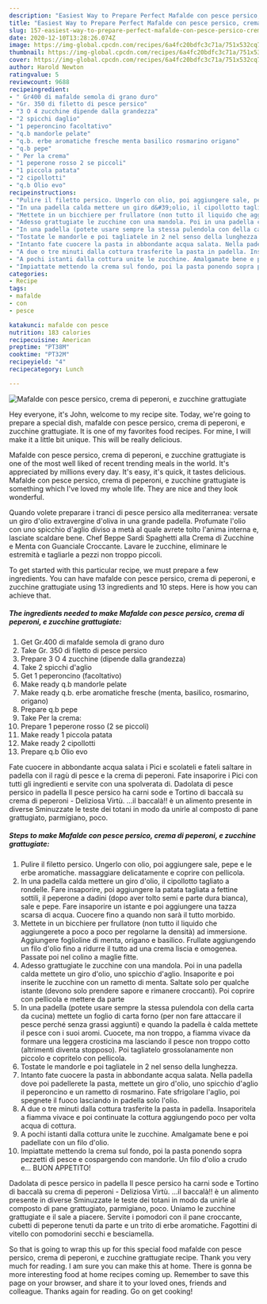 ```yaml
---
description: "Easiest Way to Prepare Perfect Mafalde con pesce persico, crema di peperoni, e zucchine grattugiate"
title: "Easiest Way to Prepare Perfect Mafalde con pesce persico, crema di peperoni, e zucchine grattugiate"
slug: 157-easiest-way-to-prepare-perfect-mafalde-con-pesce-persico-crema-di-peperoni-e-zucchine-grattugiate
date: 2020-12-10T13:28:26.074Z
image: https://img-global.cpcdn.com/recipes/6a4fc20bdfc3c71a/751x532cq70/mafalde-con-pesce-persico-crema-di-peperoni-e-zucchine-grattugiate-recipe-main-photo.jpg
thumbnail: https://img-global.cpcdn.com/recipes/6a4fc20bdfc3c71a/751x532cq70/mafalde-con-pesce-persico-crema-di-peperoni-e-zucchine-grattugiate-recipe-main-photo.jpg
cover: https://img-global.cpcdn.com/recipes/6a4fc20bdfc3c71a/751x532cq70/mafalde-con-pesce-persico-crema-di-peperoni-e-zucchine-grattugiate-recipe-main-photo.jpg
author: Harold Newton
ratingvalue: 5
reviewcount: 9688
recipeingredient:
- " Gr400 di mafalde semola di grano duro"
- "Gr. 350 di filetto di pesce persico"
- "3 O 4 zucchine dipende dalla grandezza"
- "2 spicchi daglio"
- "1 peperoncino facoltativo"
- "q.b mandorle pelate"
- "q.b. erbe aromatiche fresche menta basilico rosmarino origano"
- "q.b pepe"
- " Per la crema"
- "1 peperone rosso 2 se piccoli"
- "1 piccola patata"
- "2 cipollotti"
- "q.b Olio evo"
recipeinstructions:
- "Pulire il filetto persico. Ungerlo con olio, poi aggiungere sale, pepe e le erbe aromatiche. massaggiare delicatamente e coprire con pellicola."
- "In una padella calda mettere un giro d&#39;olio, il cipollotto tagliato a rondelle. Fare insaporire, poi aggiungere la patata tagliata a fettine sottili, il peperone a dadini (dopo aver tolto semi e parte dura bianca), sale e pepe. Fare insaporire un istante e poi aggiungere una tazza scarsa di acqua. Cuocere fino a quando non sarà il tutto morbido."
- "Mettete in un bicchiere per frullatore (non tutto il liquido che aggiungerete a poco a poco per regolarne la densità) ad immersione. Aggiungere foglioline di menta, origano e basilico. Frullate aggiungendo un filo d&#39;olio fino a ridurre il tutto ad una crema liscia e omogenea. Passate poi nel colino a maglie fitte."
- "Adesso grattugiate le zucchine con una mandola. Poi in una padella calda mettete un giro d&#39;olio, uno spicchio d&#39;aglio. Insaporite e poi inserite le zucchine con un rametto di menta. Saltate solo per qualche istante (devono solo prendere sapore e rimanere croccanti). Poi coprire con pellicola e mettere da parte"
- "In una padella (potete usare sempre la stessa pulendola con della carta da cucina) mettete un foglio di carta forno (per non fare attaccare il pesce perché senza grassi aggiunti) e quando la padella è calda mettete il pesce con i suoi aromi. Cuocete, ma non troppo, a fiamma vivace da formare una leggera crosticina ma lasciando il pesce non troppo cotto (altrimenti diventa stopposo). Poi tagliatelo grossolanamente non piccolo e copritelo con pellicola."
- "Tostate le mandorle e poi tagliatele in 2 nel senso della lunghezza."
- "Intanto fate cuocere la pasta in abbondante acqua salata. Nella padella dove poi padellerete la pasta, mettete un giro d&#39;olio, uno spicchio d&#39;aglio il peperoncino e un rametto di rosmarino. Fate sfrigolare l&#39;aglio, poi spegnete il fuoco lasciando in padella solo l&#39;olio."
- "A due o tre minuti dalla cottura trasferite la pasta in padella. Insaporitela a fiamma vivace e poi continuate la cottura aggiungendo poco per volta acqua di cottura."
- "A pochi istanti dalla cottura unite le zucchine. Amalgamate bene e poi padellate con un filo d&#39;olio."
- "Impiattate mettendo la crema sul fondo, poi la pasta ponendo sopra pezzetti di pesce e cospargendo con mandorle. Un filo d&#39;olio a crudo e... BUON APPETITO!"
categories:
- Recipe
tags:
- mafalde
- con
- pesce

katakunci: mafalde con pesce 
nutrition: 183 calories
recipecuisine: American
preptime: "PT38M"
cooktime: "PT32M"
recipeyield: "4"
recipecategory: Lunch

---
```



![Mafalde con pesce persico, crema di peperoni, e zucchine grattugiate](https://img-global.cpcdn.com/recipes/6a4fc20bdfc3c71a/751x532cq70/mafalde-con-pesce-persico-crema-di-peperoni-e-zucchine-grattugiate-recipe-main-photo.jpg)

Hey everyone, it's John, welcome to my recipe site. Today, we're going to prepare a special dish, mafalde con pesce persico, crema di peperoni, e zucchine grattugiate. It is one of my favorites food recipes. For mine, I will make it a little bit unique. This will be really delicious.

Mafalde con pesce persico, crema di peperoni, e zucchine grattugiate is one of the most well liked of recent trending meals in the world. It's appreciated by millions every day. It's easy, it's quick, it tastes delicious. Mafalde con pesce persico, crema di peperoni, e zucchine grattugiate is something which I've loved my whole life. They are nice and they look wonderful.

Quando volete preparare i tranci di pesce persico alla mediterranea: versate un giro d&#39;olio extravergine d&#39;oliva in una grande padella. Profumate l&#39;olio con uno spicchio d&#39;aglio diviso a metà al quale avrete tolto l&#39;anima interna e, lasciate scaldare bene. Chef Beppe Sardi Spaghetti alla Crema di Zucchine e Menta con Guanciale Croccante. Lavare le zucchine, eliminare le estremità e tagliarle a pezzi non troppo piccoli.


To get started with this particular recipe, we must prepare a few ingredients. You can have mafalde con pesce persico, crema di peperoni, e zucchine grattugiate using 13 ingredients and 10 steps. Here is how you can achieve that.

<!--inarticleads1-->

##### The ingredients needed to make Mafalde con pesce persico, crema di peperoni, e zucchine grattugiate:

1. Get  Gr.400 di mafalde semola di grano duro
1. Take Gr. 350 di filetto di pesce persico
1. Prepare 3 O 4 zucchine (dipende dalla grandezza)
1. Take 2 spicchi d&#39;aglio
1. Get 1 peperoncino (facoltativo)
1. Make ready q.b mandorle pelate
1. Make ready q.b. erbe aromatiche fresche (menta, basilico, rosmarino, origano)
1. Prepare q.b pepe
1. Take  Per la crema:
1. Prepare 1 peperone rosso (2 se piccoli)
1. Make ready 1 piccola patata
1. Make ready 2 cipollotti
1. Prepare q.b Olio evo


Fate cuocere in abbondante acqua salata i Pici e scolateli e fateli saltare in padella con il ragù di pesce e la crema di peperoni. Fate insaporire i Pici con tutti gli ingredienti e servite con una spolverata di. Dadolata di pesce persico in padella Il pesce persico ha carni sode e Tortino di baccalà su crema di peperoni - Deliziosa Virtù. …il baccalà!! è un alimento presente in diverse Sminuzzate le teste dei totani in modo da unirle al composto di pane grattugiato, parmigiano, poco. 

<!--inarticleads2-->

##### Steps to make Mafalde con pesce persico, crema di peperoni, e zucchine grattugiate:

1. Pulire il filetto persico. Ungerlo con olio, poi aggiungere sale, pepe e le erbe aromatiche. massaggiare delicatamente e coprire con pellicola.
1. In una padella calda mettere un giro d&#39;olio, il cipollotto tagliato a rondelle. Fare insaporire, poi aggiungere la patata tagliata a fettine sottili, il peperone a dadini (dopo aver tolto semi e parte dura bianca), sale e pepe. Fare insaporire un istante e poi aggiungere una tazza scarsa di acqua. Cuocere fino a quando non sarà il tutto morbido.
1. Mettete in un bicchiere per frullatore (non tutto il liquido che aggiungerete a poco a poco per regolarne la densità) ad immersione. Aggiungere foglioline di menta, origano e basilico. Frullate aggiungendo un filo d&#39;olio fino a ridurre il tutto ad una crema liscia e omogenea. Passate poi nel colino a maglie fitte.
1. Adesso grattugiate le zucchine con una mandola. Poi in una padella calda mettete un giro d&#39;olio, uno spicchio d&#39;aglio. Insaporite e poi inserite le zucchine con un rametto di menta. Saltate solo per qualche istante (devono solo prendere sapore e rimanere croccanti). Poi coprire con pellicola e mettere da parte
1. In una padella (potete usare sempre la stessa pulendola con della carta da cucina) mettete un foglio di carta forno (per non fare attaccare il pesce perché senza grassi aggiunti) e quando la padella è calda mettete il pesce con i suoi aromi. Cuocete, ma non troppo, a fiamma vivace da formare una leggera crosticina ma lasciando il pesce non troppo cotto (altrimenti diventa stopposo). Poi tagliatelo grossolanamente non piccolo e copritelo con pellicola.
1. Tostate le mandorle e poi tagliatele in 2 nel senso della lunghezza.
1. Intanto fate cuocere la pasta in abbondante acqua salata. Nella padella dove poi padellerete la pasta, mettete un giro d&#39;olio, uno spicchio d&#39;aglio il peperoncino e un rametto di rosmarino. Fate sfrigolare l&#39;aglio, poi spegnete il fuoco lasciando in padella solo l&#39;olio.
1. A due o tre minuti dalla cottura trasferite la pasta in padella. Insaporitela a fiamma vivace e poi continuate la cottura aggiungendo poco per volta acqua di cottura.
1. A pochi istanti dalla cottura unite le zucchine. Amalgamate bene e poi padellate con un filo d&#39;olio.
1. Impiattate mettendo la crema sul fondo, poi la pasta ponendo sopra pezzetti di pesce e cospargendo con mandorle. Un filo d&#39;olio a crudo e... BUON APPETITO!


Dadolata di pesce persico in padella Il pesce persico ha carni sode e Tortino di baccalà su crema di peperoni - Deliziosa Virtù. …il baccalà!! è un alimento presente in diverse Sminuzzate le teste dei totani in modo da unirle al composto di pane grattugiato, parmigiano, poco. Uniamo le zucchine grattugiate e il sale a piacere. Servite i pomodori con il pane croccante, cubetti di peperone tenuti da parte e un trito di erbe aromatiche. Fagottini di vitello con pomodorini secchi e besciamella. 

So that is going to wrap this up for this special food mafalde con pesce persico, crema di peperoni, e zucchine grattugiate recipe. Thank you very much for reading. I am sure you can make this at home. There is gonna be more interesting food at home recipes coming up. Remember to save this page on your browser, and share it to your loved ones, friends and colleague. Thanks again for reading. Go on get cooking!

